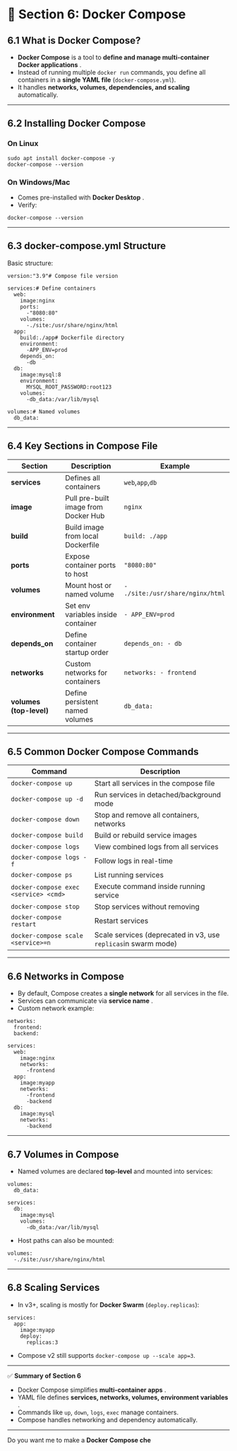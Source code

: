 # 📘 Section 6: Docker Compose

## 6.1 What is Docker Compose?

* **Docker Compose** is a tool to  **define and manage multi-container Docker applications** .
* Instead of running multiple `docker run` commands, you define all containers in a **single YAML file** (`docker-compose.yml`).
* It handles **networks, volumes, dependencies, and scaling** automatically.

---

## 6.2 Installing Docker Compose

### On Linux

<pre class="overflow-visible!" data-start="558" data-end="629"><div class="contain-inline-size rounded-2xl relative bg-token-sidebar-surface-primary"><div class="sticky top-9"><div class="absolute end-0 bottom-0 flex h-9 items-center pe-2"><div class="bg-token-bg-elevated-secondary text-token-text-secondary flex items-center gap-4 rounded-sm px-2 font-sans text-xs"></div></div></div><div class="overflow-y-auto p-4" dir="ltr"><code class="whitespace-pre! language-bash"><span><span>sudo apt install docker-compose -y
docker-compose --version
</span></span></code></div></div></pre>

### On Windows/Mac

* Comes pre-installed with  **Docker Desktop** .
* Verify:

<pre class="overflow-visible!" data-start="708" data-end="744"><div class="contain-inline-size rounded-2xl relative bg-token-sidebar-surface-primary"><div class="sticky top-9"><div class="absolute end-0 bottom-0 flex h-9 items-center pe-2"><div class="bg-token-bg-elevated-secondary text-token-text-secondary flex items-center gap-4 rounded-sm px-2 font-sans text-xs"></div></div></div><div class="overflow-y-auto p-4" dir="ltr"><code class="whitespace-pre! language-bash"><span><span>docker-compose --version
</span></span></code></div></div></pre>

---

## 6.3 docker-compose.yml Structure

Basic structure:

<pre class="overflow-visible!" data-start="804" data-end="1289"><div class="contain-inline-size rounded-2xl relative bg-token-sidebar-surface-primary"><div class="sticky top-9"><div class="absolute end-0 bottom-0 flex h-9 items-center pe-2"><div class="bg-token-bg-elevated-secondary text-token-text-secondary flex items-center gap-4 rounded-sm px-2 font-sans text-xs"></div></div></div><div class="overflow-y-auto p-4" dir="ltr"><code class="whitespace-pre! language-yaml"><span><span>version:</span><span></span><span>"3.9"</span><span></span><span># Compose file version</span><span>

</span><span>services:</span><span></span><span># Define containers</span><span>
  </span><span>web:</span><span>
    </span><span>image:</span><span></span><span>nginx</span><span>
    </span><span>ports:</span><span>
      </span><span>-</span><span></span><span>"8080:80"</span><span>
    </span><span>volumes:</span><span>
      </span><span>-</span><span></span><span>./site:/usr/share/nginx/html</span><span>
  </span><span>app:</span><span>
    </span><span>build:</span><span></span><span>./app</span><span></span><span># Dockerfile directory</span><span>
    </span><span>environment:</span><span>
      </span><span>-</span><span></span><span>APP_ENV=prod</span><span>
    </span><span>depends_on:</span><span>
      </span><span>-</span><span></span><span>db</span><span>
  </span><span>db:</span><span>
    </span><span>image:</span><span></span><span>mysql:8</span><span>
    </span><span>environment:</span><span>
      </span><span>MYSQL_ROOT_PASSWORD:</span><span></span><span>root123</span><span>
    </span><span>volumes:</span><span>
      </span><span>-</span><span></span><span>db_data:/var/lib/mysql</span><span>

</span><span>volumes:</span><span></span><span># Named volumes</span><span>
  </span><span>db_data:</span><span>
</span></span></code></div></div></pre>

---

## 6.4 Key Sections in Compose File

| Section                       | Description                          | Example                            |
| ----------------------------- | ------------------------------------ | ---------------------------------- |
| **services**            | Defines all containers               | `web`,`app`,`db`             |
| **image**               | Pull pre-built image from Docker Hub | `nginx`                          |
| **build**               | Build image from local Dockerfile    | `build: ./app`                   |
| **ports**               | Expose container ports to host       | `"8080:80"`                      |
| **volumes**             | Mount host or named volume           | `- ./site:/usr/share/nginx/html` |
| **environment**         | Set env variables inside container   | `- APP_ENV=prod`                 |
| **depends_on**          | Define container startup order       | `depends_on: - db`               |
| **networks**            | Custom networks for containers       | `networks: - frontend`           |
| **volumes (top-level)** | Define persistent named volumes      | `db_data:`                       |

---

## 6.5 Common Docker Compose Commands

| Command                                 | Description                                                      |
| --------------------------------------- | ---------------------------------------------------------------- |
| `docker-compose up`                   | Start all services in the compose file                           |
| `docker-compose up -d`                | Run services in detached/background mode                         |
| `docker-compose down`                 | Stop and remove all containers, networks                         |
| `docker-compose build`                | Build or rebuild service images                                  |
| `docker-compose logs`                 | View combined logs from all services                             |
| `docker-compose logs -f`              | Follow logs in real-time                                         |
| `docker-compose ps`                   | List running services                                            |
| `docker-compose exec <service> <cmd>` | Execute command inside running service                           |
| `docker-compose stop`                 | Stop services without removing                                   |
| `docker-compose restart`              | Restart services                                                 |
| `docker-compose scale <service>=n`    | Scale services (deprecated in v3, use `replicas`in swarm mode) |

---

## 6.6 Networks in Compose

* By default, Compose creates a **single network** for all services in the file.
* Services can communicate via  **service name** .
* Custom network example:

<pre class="overflow-visible!" data-start="3057" data-end="3291"><div class="contain-inline-size rounded-2xl relative bg-token-sidebar-surface-primary"><div class="sticky top-9"><div class="absolute end-0 bottom-0 flex h-9 items-center pe-2"><div class="bg-token-bg-elevated-secondary text-token-text-secondary flex items-center gap-4 rounded-sm px-2 font-sans text-xs"></div></div></div><div class="overflow-y-auto p-4" dir="ltr"><code class="whitespace-pre! language-yaml"><span><span>networks:</span><span>
  </span><span>frontend:</span><span>
  </span><span>backend:</span><span>

</span><span>services:</span><span>
  </span><span>web:</span><span>
    </span><span>image:</span><span></span><span>nginx</span><span>
    </span><span>networks:</span><span>
      </span><span>-</span><span></span><span>frontend</span><span>
  </span><span>app:</span><span>
    </span><span>image:</span><span></span><span>myapp</span><span>
    </span><span>networks:</span><span>
      </span><span>-</span><span></span><span>frontend</span><span>
      </span><span>-</span><span></span><span>backend</span><span>
  </span><span>db:</span><span>
    </span><span>image:</span><span></span><span>mysql</span><span>
    </span><span>networks:</span><span>
      </span><span>-</span><span></span><span>backend</span><span>
</span></span></code></div></div></pre>

---

## 6.7 Volumes in Compose

* Named volumes are declared **top-level** and mounted into services:

<pre class="overflow-visible!" data-start="3394" data-end="3503"><div class="contain-inline-size rounded-2xl relative bg-token-sidebar-surface-primary"><div class="sticky top-9"><div class="absolute end-0 bottom-0 flex h-9 items-center pe-2"><div class="bg-token-bg-elevated-secondary text-token-text-secondary flex items-center gap-4 rounded-sm px-2 font-sans text-xs"></div></div></div><div class="overflow-y-auto p-4" dir="ltr"><code class="whitespace-pre! language-yaml"><span><span>volumes:</span><span>
  </span><span>db_data:</span><span>

</span><span>services:</span><span>
  </span><span>db:</span><span>
    </span><span>image:</span><span></span><span>mysql</span><span>
    </span><span>volumes:</span><span>
      </span><span>-</span><span></span><span>db_data:/var/lib/mysql</span><span>
</span></span></code></div></div></pre>

* Host paths can also be mounted:

<pre class="overflow-visible!" data-start="3538" data-end="3591"><div class="contain-inline-size rounded-2xl relative bg-token-sidebar-surface-primary"><div class="sticky top-9"><div class="absolute end-0 bottom-0 flex h-9 items-center pe-2"><div class="bg-token-bg-elevated-secondary text-token-text-secondary flex items-center gap-4 rounded-sm px-2 font-sans text-xs"></div></div></div><div class="overflow-y-auto p-4" dir="ltr"><code class="whitespace-pre! language-yaml"><span><span>volumes:</span><span>
  </span><span>-</span><span></span><span>./site:/usr/share/nginx/html</span><span>
</span></span></code></div></div></pre>

---

## 6.8 Scaling Services

* In v3+, scaling is mostly for **Docker Swarm** (`deploy.replicas`):

<pre class="overflow-visible!" data-start="3692" data-end="3767"><div class="contain-inline-size rounded-2xl relative bg-token-sidebar-surface-primary"><div class="sticky top-9"><div class="absolute end-0 bottom-0 flex h-9 items-center pe-2"><div class="bg-token-bg-elevated-secondary text-token-text-secondary flex items-center gap-4 rounded-sm px-2 font-sans text-xs"></div></div></div><div class="overflow-y-auto p-4" dir="ltr"><code class="whitespace-pre! language-yaml"><span><span>services:</span><span>
  </span><span>app:</span><span>
    </span><span>image:</span><span></span><span>myapp</span><span>
    </span><span>deploy:</span><span>
      </span><span>replicas:</span><span></span><span>3</span><span>
</span></span></code></div></div></pre>

* Compose v2 still supports `docker-compose up --scale app=3`.

---

✅ **Summary of Section 6**

* Docker Compose simplifies  **multi-container apps** .
* YAML file defines  **services, networks, volumes, environment variables** .
* Commands like `up`, `down`, `logs`, `exec` manage containers.
* Compose handles networking and dependency automatically.

---

Do you want me to make a **Docker Compose che**
